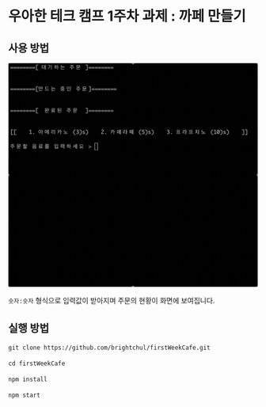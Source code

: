 # 우아한 테크 캠프 1주차 과제 : 까페 만들기



## 사용 방법

![](./img/run.gif)

`숫자:숫자` 형식으로 입력값이 받아지며 주문의 현황이 화면에 보여집니다.






## 실행 방법

```
git clone https://github.com/brightchul/firstWeekCafe.git

cd firstWeekCafe

npm install

npm start
```